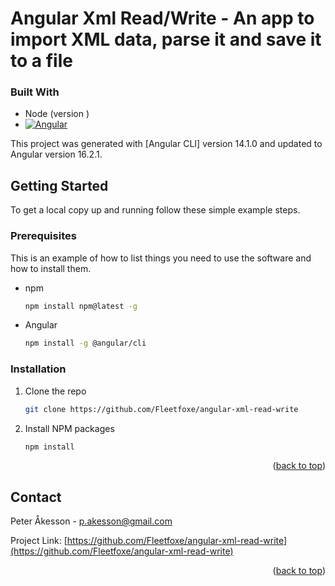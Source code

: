 <a name="readme-top"></a>

# Angular Xml Read/Write - An app to import XML data, parse it and save it to a file



### Built With

* Node (version )
* [![Angular][Angular.io]][Angular-url] 

This project was generated with [Angular CLI] version 14.1.0 and updated to Angular version 16.2.1.





## Getting Started

To get a local copy up and running follow these simple example steps.

### Prerequisites

This is an example of how to list things you need to use the software and how to install them.

* npm
  ```sh
  npm install npm@latest -g
  ```
* Angular
  ```sh
  npm install -g @angular/cli
  ```

### Installation


1. Clone the repo
   ```sh
   git clone https://github.com/Fleetfoxe/angular-xml-read-write
   ```
2. Install NPM packages
   ```sh
   npm install
   ```

<p align="right">(<a href="#readme-top">back to top</a>)</p>



## Contact

Peter Åkesson - p.akesson@gmail.com

Project Link: [https://github.com/Fleetfoxe/angular-xml-read-write](https://github.com/Fleetfoxe/angular-xml-read-write)


<p align="right">(<a href="#readme-top">back to top</a>)</p>



<!-- MARKDOWN LINKS & IMAGES -->
<!-- https://www.markdownguide.org/basic-syntax/#reference-style-links -->
[Angular.io]: https://img.shields.io/badge/Angular-DD0031?style=for-the-badge&logo=angular&logoColor=white
[Angular-url]: https://angular.io/


